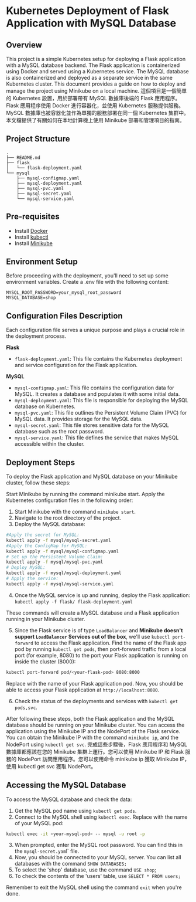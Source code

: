 # Kubernetes Deployment of Flask Application with MySQL Database

## Overview
This project is a simple Kubernetes setup for deploying a Flask application with a MySQL database backend. The Flask application is containerized using Docker and served using a Kubernetes service. The MySQL database is also containerized and deployed as a separate service in the same Kubernetes cluster. This document provides a guide on how to deploy and manage the project using Minikube on a local machine.
這個項目是一個簡單的 Kubernetes 設置，用於部署帶有 MySQL 數據庫後端的 Flask 應用程序。 Flask 應用程序使用 Docker 進行容器化，並使用 Kubernetes 服務提供服務。 MySQL 數據庫也被容器化並作為單獨的服務部署在同一個 Kubernetes 集群中。本文檔提供了有關如何在本地計算機上使用 Minikube 部署和管理項目的指南。


## Project Structure
```
.
├── README.md
├── flask
│   └── flask-deployment.yaml
└── mysql
    ├── mysql-configmap.yaml
    ├── mysql-deployment.yaml
    ├── mysql-pvc.yaml
    ├── mysql-secret.yaml
    └── mysql-service.yaml
```

## Pre-requisites
* Install [Docker](https://docs.docker.com/get-docker/)
* Install [kubectl](https://kubernetes.io/docs/tasks/tools/)
* Install [Minikube](https://minikube.sigs.k8s.io/docs/start/)

## Environment Setup
Before proceeding with the deployment, you'll need to set up some environment variables. Create a .env file with the following content:

```.env
MYSQL_ROOT_PASSWORD=your_mysql_root_password
MYSQL_DATABASE=shop
```

## Configuration Files Description 
Each configuration file serves a unique purpose and plays a crucial role in the deployment process.

**Flask**
* `flask-deployment.yaml`: This file contains the Kubernetes deployment and service configuration for the Flask application.

**MySQL**
* `mysql-configmap.yaml`: This file contains the configuration data for MySQL. It creates a database and populates it with some initial data.
* `mysql-deployment.yaml`: This file is responsible for deploying the MySQL database on Kubernetes.
* `mysql-pvc.yaml`: This file outlines the Persistent Volume Claim (PVC) for MySQL data. It provides storage for the MySQL data.
* `mysql-secret.yaml`: This file stores sensitive data for the MySQL database such as the root password.
* `mysql-service.yaml`: This file defines the service that makes MySQL accessible within the cluster.

## Deployment Steps
To deploy the Flask application and MySQL database on your Minikube cluster, follow these steps:

Start Minikube by running the command minikube start.
Apply the Kubernetes configuration files in the following order:

1. Start Minikube with the command `minikube start`.
2. Navigate to the root directory of the project.
3. Deploy the MySQL database:
```bash
#Apply the secret for MySQL: 
kubectl apply -f mysql/mysql-secret.yaml
#Apply the ConfigMap for MySQL: 
kubectl apply -f mysql/mysql-configmap.yaml
# Set up the Persistent Volume Claim: 
kubectl apply -f mysql/mysql-pvc.yaml
# Deploy MySQL: 
kubectl apply -f mysql/mysql-deployment.yaml
# Apply the service: 
kubectl apply -f mysql/mysql-service.yaml
```
4. Once the MySQL service is up and running, deploy the Flask application: `kubectl apply -f flask/ flask-deployment.yaml`
   
These commands will create a MySQL database and a Flask application running in your Minikube cluster.


5. Since the Flask service is of type `LoadBalancer` and **Minikube doesn't support `LoadBalancer` Services out of the box**, we'll use `kubectl port-forward` to access the Flask application. Find the name of the Flask app pod by running `kubectl get pods`, then port-forward traffic from a local port (for example, 8080) to the port your Flask application is running on inside the cluster (8000):

```bash
kubectl port-forward pod/<your-flask-pod> 8080:8000
```
Replace <your-flask-pod> with the name of your Flask application pod. Now, you should be able to access your Flask application at `http://localhost:8080`.

6. Check the status of the deployments and services with `kubectl get pods,svc`.

After following these steps, both the Flask application and the MySQL database should be running on your Minikube cluster. You can access the application using the Minikube IP and the NodePort of the Flask service. You can obtain the Minikube IP with the command `minikube ip`, and the NodePort using `kubectl get svc`.
完成這些步驟後，Flask 應用程序和 MySQL 數據庫都應該在您的 Minikube 集群上運行。您可以使用 Minikube IP 和 Flask 服務的 NodePort 訪問應用程序。您可以使用命令 minikube ip 獲取 Minikube IP，使用 kubectl get svc 獲取 NodePort。


## Accessing the MySQL Database
To access the MySQL database and check the data:

1. Get the MySQL pod name using `kubectl get pods`.
2. Connect to the MySQL shell using `kubectl exec`. Replace <your-mysql-pod> with the name of your MySQL pod:

```bash
kubectl exec -it <your-mysql-pod> -- mysql -u root -p
```
3. When prompted, enter the MySQL root password. You can find this in the `mysql-secret.yam`l` file.
4. Now, you should be connected to your MySQL server. You can list all databases with the command `SHOW DATABASES;`
5. To select the 'shop' database, use the command `USE shop`;
6. To check the contents of the 'users' table, use `SELECT * FROM users;`
   
Remember to exit the MySQL shell using the command `exit` when you're done.